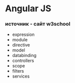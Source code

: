 # Angular JS

### источник - сайт w3school

+ expression
+ module
+ directive
+ model
+ databinding
+ controllers
+ scope
+ filters
+ services

